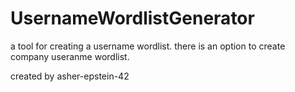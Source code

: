 # UsernameWordlistGenerator
a tool for creating a username wordlist.
there is an option to create company useranme wordlist.

created by asher-epstein-42
